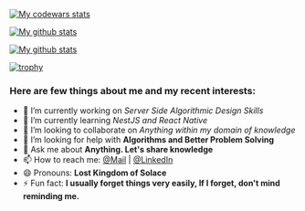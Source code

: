 <!-- ## <img src="https://d33wubrfki0l68.cloudfront.net/61153907292ee2eadefde6627bebef410ef3339e/ff66e/assets/profile.jpg" width="120px" height="auto" /> -->

[![My codewars stats](https://www.codewars.com/users/HeartBeat1608/badges/large)](https://www.codewars.com/users/HeartBeat1608)

[![My github stats](https://github-readme-stats.vercel.app/api?username=HeartBeat1608&show_icons=true&theme=nord&include_all_commits=true)](https://github.com/anuraghazra/github-readme-stats)

[![My github stats](https://github-readme-stats.vercel.app/api?username=HeartBeat1608&show_icons=true&theme=nord&include_all_commits=false&hide=stars,prs,issues,contribs&hide_rank=true&hide_title=true)](https://github.com/anuraghazra/github-readme-stats)

[![trophy](https://github-profile-trophy.vercel.app/?username=HeartBeat1608&theme=nord&row=1&margin-w=6)](https://github.com/ryo-ma/github-profile-trophy)

### Here are few things about me and my recent interests:

- 🔭 I’m currently working on *Server Side Algorithmic Design Skills*
- 🌱 I’m currently learning *NestJS and React Native*
- 👯 I’m looking to collaborate on *Anything within my domain of knowledge*
- 🤔 I’m looking for help with **Algorithms and Better Problem Solving**
- 💬 Ask me about **Anything. Let's share knowledge**
- 📫 How to reach me: [@Mail](mailto:durgeshp1608@gmail.com) | [@LinkedIn](https://www.linkedin.com/in/the-durgesh-pandey/)
- 😄 Pronouns: **Lost Kingdom of Solace**
- ⚡ Fun fact: **I usually forget things very easily, If I forget, don't mind reminding me.**
